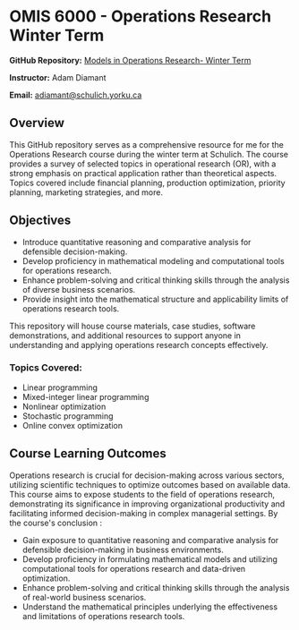 # OMIS 6000 - Operations Research Winter Term

**GitHub Repository:** [Models in Operations Research- Winter Term](https://github.com/sriku2412/Models-In-Operational-Research)

**Instructor:** Adam Diamant

**Email:** [adiamant@schulich.yorku.ca](mailto:adiamant@schulich.yorku.ca)


## Overview

This GitHub repository serves as a comprehensive resource for me for the Operations Research course during the winter term at Schulich. The course provides a survey of selected topics in operational research (OR), with a strong emphasis on practical application rather than theoretical aspects. Topics covered include financial planning, production optimization, priority planning, marketing strategies, and more. 

## Objectives

- Introduce quantitative reasoning and comparative analysis for defensible decision-making.
- Develop proficiency in mathematical modeling and computational tools for operations research.
- Enhance problem-solving and critical thinking skills through the analysis of diverse business scenarios.
- Provide insight into the mathematical structure and applicability limits of operations research tools.

This repository will house course materials, case studies, software demonstrations, and additional resources to support anyone in understanding and applying operations research concepts effectively.

### Topics Covered:
- Linear programming
- Mixed-integer linear programming
- Nonlinear optimization
- Stochastic programming
- Online convex optimization

## Course Learning Outcomes

Operations research is crucial for decision-making across various sectors, utilizing scientific techniques to optimize outcomes based on available data. This course aims to expose students to the field of operations research, demonstrating its significance in improving organizational productivity and facilitating informed decision-making in complex managerial settings. By the course's conclusion :

- Gain exposure to quantitative reasoning and comparative analysis for defensible decision-making in business environments.
- Develop proficiency in formulating mathematical models and utilizing computational tools for operations research and data-driven optimization.
- Enhance problem-solving and critical thinking skills through the analysis of real-world business scenarios.
- Understand the mathematical principles underlying the effectiveness and limitations of operations research tools.
